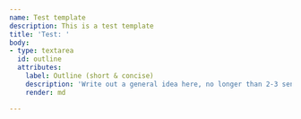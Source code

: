 ```yaml
---
name: Test template
description: This is a test template
title: 'Test: '
body:
- type: textarea
  id: outline
  attributes:
    label: Outline (short & concise)
    description: 'Write out a general idea here, no longer than 2-3 sentences or 239 characters.'
    render: md

---
```

